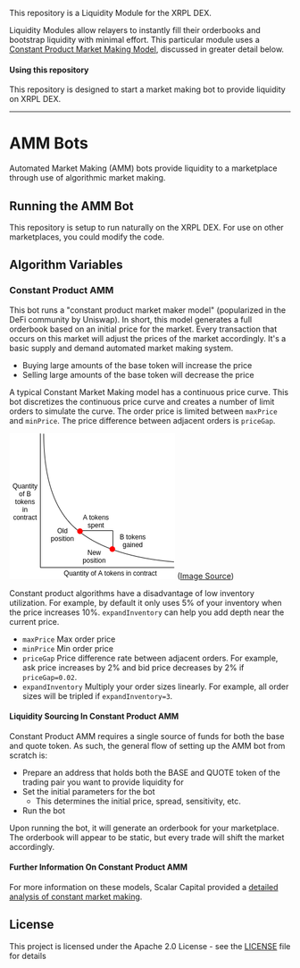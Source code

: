This repository is a Liquidity Module for the XRPL DEX.

Liquidity Modules allow relayers to instantly fill their orderbooks and bootstrap liquidity with minimal effort. This particular module uses a [Constant Product Market Making Model](https://github.com/yxxyun/amm-bots#constant-product-amm), discussed in greater detail below.

#### Using this repository

This repository is designed to start a market making bot to provide liquidity on XRPL DEX.

***

# AMM Bots

Automated Market Making (AMM) bots provide liquidity to a marketplace through use of algorithmic market making.

## Running the AMM Bot

This repository is setup to run naturally on the XRPL DEX. For use on other marketplaces, you could modify the code.

## Algorithm Variables

### Constant Product AMM

This bot runs a "constant product market maker model" (popularized in the DeFi community by Uniswap). In short, this model generates a full orderbook based on an initial price for the market. Every transaction that occurs on this market will adjust the prices of the market accordingly. It's a basic supply and demand automated market making system.

- Buying large amounts of the base token will increase the price
- Selling large amounts of the base token will decrease the price

A typical Constant Market Making model has a continuous price curve. This bot discretizes the continuous price curve and creates a number of limit orders to simulate the curve. The order price is limited between `maxPrice` and `minPrice`. The price difference between adjacent orders is `priceGap`.

![Image](assets/const_product_graph.png)
([Image Source](https://medium.com/scalar-capital/uniswap-a-unique-exchange-f4ef44f807bf))


Constant product algorithms have a disadvantage of low inventory utilization. For example, by default it only uses 5% of your inventory when the price increases 10%. `expandInventory` can help you add depth near the current price.

 - `maxPrice` Max order price
 - `minPrice` Min order price
 - `priceGap` Price difference rate between adjacent orders. For example, ask price increases by 2% and bid price decreases by 2% if `priceGap=0.02`.
 - `expandInventory` Multiply your order sizes linearly. For example, all order sizes will be tripled if `expandInventory=3`.

#### Liquidity Sourcing In Constant Product AMM

Constant Product AMM requires a single source of funds for both the base and quote token. As such, the general flow of setting up the AMM bot from scratch is:

- Prepare an address that holds both the BASE and QUOTE token of the trading pair you want to provide liquidity for
- Set the initial parameters for the bot
  - This determines the initial price, spread, sensitivity, etc.
- Run the bot

Upon running the bot, it will generate an orderbook for your marketplace. The orderbook will appear to be static, but every trade will shift the market accordingly.

#### Further Information On Constant Product AMM

For more information on these models, Scalar Capital provided a [detailed analysis of constant market making](https://medium.com/scalar-capital/uniswap-a-unique-exchange-f4ef44f807bf).

## License

This project is licensed under the Apache 2.0 License - see the [LICENSE](LICENSE) file for details

